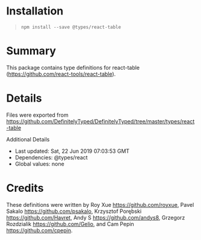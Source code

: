 # Installation
> `npm install --save @types/react-table`

# Summary
This package contains type definitions for react-table (https://github.com/react-tools/react-table).

# Details
Files were exported from https://github.com/DefinitelyTyped/DefinitelyTyped/tree/master/types/react-table

Additional Details
 * Last updated: Sat, 22 Jun 2019 07:03:53 GMT
 * Dependencies: @types/react
 * Global values: none

# Credits
These definitions were written by Roy Xue <https://github.com/royxue>, Pavel Sakalo <https://github.com/psakalo>, Krzysztof Porębski <https://github.com/Havret>, Andy S <https://github.com/andys8>, Grzegorz Rozdzialik <https://github.com/Gelio>, and Cam Pepin <https://github.com/cpepin>.
